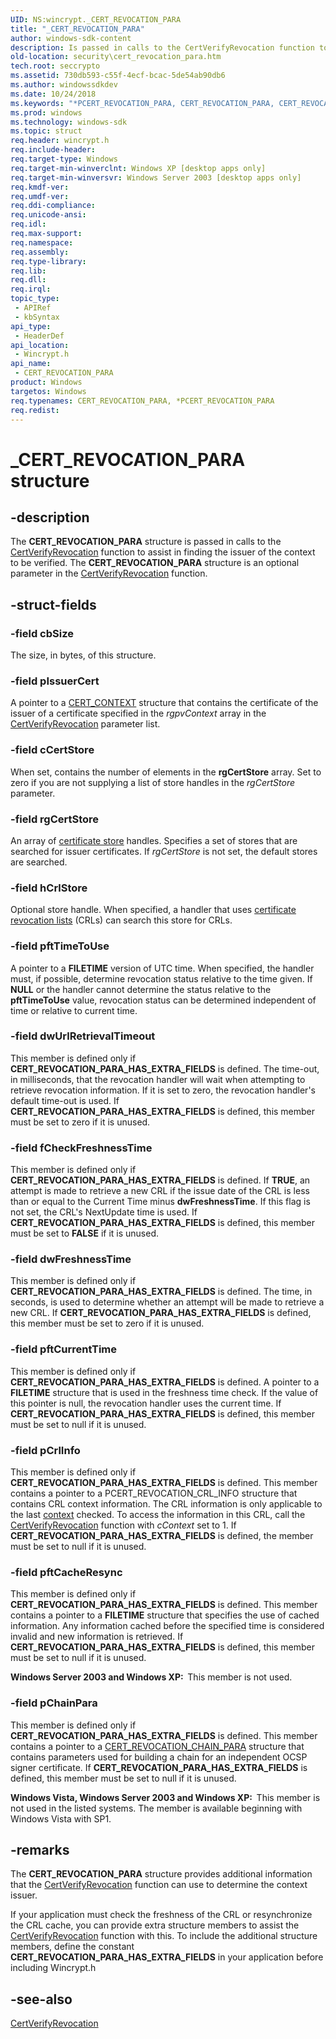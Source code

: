 ```yaml
---
UID: NS:wincrypt._CERT_REVOCATION_PARA
title: "_CERT_REVOCATION_PARA"
author: windows-sdk-content
description: Is passed in calls to the CertVerifyRevocation function to assist in finding the issuer of the context to be verified.
old-location: security\cert_revocation_para.htm
tech.root: seccrypto
ms.assetid: 730db593-c55f-4ecf-bcac-5de54ab90db6
ms.author: windowssdkdev
ms.date: 10/24/2018
ms.keywords: "*PCERT_REVOCATION_PARA, CERT_REVOCATION_PARA, CERT_REVOCATION_PARA structure [Security], PCERT_REVOCATION_PARA, PCERT_REVOCATION_PARA structure pointer [Security], _CERT_REVOCATION_PARA, _crypto2_cert_revocation_para, security.cert_revocation_para, wincrypt/CERT_REVOCATION_PARA, wincrypt/PCERT_REVOCATION_PARA"
ms.prod: windows
ms.technology: windows-sdk
ms.topic: struct
req.header: wincrypt.h
req.include-header: 
req.target-type: Windows
req.target-min-winverclnt: Windows XP [desktop apps only]
req.target-min-winversvr: Windows Server 2003 [desktop apps only]
req.kmdf-ver: 
req.umdf-ver: 
req.ddi-compliance: 
req.unicode-ansi: 
req.idl: 
req.max-support: 
req.namespace: 
req.assembly: 
req.type-library: 
req.lib: 
req.dll: 
req.irql: 
topic_type:
 - APIRef
 - kbSyntax
api_type:
 - HeaderDef
api_location:
 - Wincrypt.h
api_name:
 - CERT_REVOCATION_PARA
product: Windows
targetos: Windows
req.typenames: CERT_REVOCATION_PARA, *PCERT_REVOCATION_PARA
req.redist: 
---
```


# _CERT_REVOCATION_PARA structure


## -description


The <b>CERT_REVOCATION_PARA</b> structure is passed in calls to 
the <a href="https://msdn.microsoft.com/2d6fb244-5273-4530-bec4-e5451fe26f2e">CertVerifyRevocation</a> function to assist in finding the issuer of the context to be verified. The <b>CERT_REVOCATION_PARA</b> structure is an optional parameter in the <a href="https://msdn.microsoft.com/2d6fb244-5273-4530-bec4-e5451fe26f2e">CertVerifyRevocation</a> function.


## -struct-fields




### -field cbSize

The size, in bytes, of this structure.


### -field pIssuerCert

A pointer to a 
<a href="https://msdn.microsoft.com/f0a3200e-6541-423d-a4a3-595a31026eea">CERT_CONTEXT</a> structure that contains the certificate of the issuer of a certificate specified in the <i>rgpvContext</i> array in the 
<a href="https://msdn.microsoft.com/2d6fb244-5273-4530-bec4-e5451fe26f2e">CertVerifyRevocation</a> parameter list.


### -field cCertStore

When set, contains the number of elements in the <b>rgCertStore</b> array. Set to zero if you are not supplying  a list of store handles in the <i>rgCertStore</i> parameter.


### -field rgCertStore

An array of <a href="https://msdn.microsoft.com/db46def4-bfdc-4801-a57d-d568e94a2dbb">certificate store</a> handles. Specifies a set of stores that are searched for issuer certificates.  If <i>rgCertStore</i> is not set, the default stores are searched.


### -field hCrlStore

Optional store handle. When specified, a handler that uses <a href="https://msdn.microsoft.com/db46def4-bfdc-4801-a57d-d568e94a2dbb">certificate revocation lists</a> (CRLs) can search this store for CRLs.


### -field pftTimeToUse

A pointer to a <b>FILETIME</b> version of UTC time. When specified, the handler must, if possible, determine revocation status relative to the time given. If <b>NULL</b> or the handler cannot determine the status relative to the <b>pftTimeToUse</b> value, revocation status can be determined independent of time or relative to current time.


### -field dwUrlRetrievalTimeout

This member is defined only if <b>CERT_REVOCATION_PARA_HAS_EXTRA_FIELDS</b> is defined. The time-out, in milliseconds, that the revocation handler will wait when attempting to retrieve revocation information. If it is set to zero, the revocation handler's default time-out is used. If <b>CERT_REVOCATION_PARA_HAS_EXTRA_FIELDS</b> is defined, this member must be set to zero if it is unused.


### -field fCheckFreshnessTime

This member is defined only if <b>CERT_REVOCATION_PARA_HAS_EXTRA_FIELDS</b> is defined. If <b>TRUE</b>, an attempt is made to retrieve a new CRL if the issue date of the CRL is less than or equal to the Current Time minus <b>dwFreshnessTime</b>. If this flag is not set, the CRL's NextUpdate time is used. If <b>CERT_REVOCATION_PARA_HAS_EXTRA_FIELDS</b> is defined, this member must be set to <b>FALSE</b> if it is unused. 


### -field dwFreshnessTime

This member is defined only if <b>CERT_REVOCATION_PARA_HAS_EXTRA_FIELDS</b> is defined. The time, in seconds, is used to determine whether an attempt will be made to retrieve a new CRL. If <b>CERT_REVOCATION_PARA_HAS_EXTRA_FIELDS</b> is defined, this member must be set to zero if it is unused. 


### -field pftCurrentTime

This member is defined only if <b>CERT_REVOCATION_PARA_HAS_EXTRA_FIELDS</b> is defined. A pointer to a <b>FILETIME</b> structure that is used in the freshness time check. If the value of this pointer is null, the revocation handler uses the current time. If <b>CERT_REVOCATION_PARA_HAS_EXTRA_FIELDS</b> is defined, this member must be set to null if it is unused. 


### -field pCrlInfo

This member is defined only if <b>CERT_REVOCATION_PARA_HAS_EXTRA_FIELDS</b> is defined.  This member contains a pointer to a PCERT_REVOCATION_CRL_INFO structure that contains CRL context information. The CRL information is only applicable to the last <a href="https://msdn.microsoft.com/db46def4-bfdc-4801-a57d-d568e94a2dbb">context</a> checked. To access the information in this CRL, call the <a href="https://msdn.microsoft.com/2d6fb244-5273-4530-bec4-e5451fe26f2e">CertVerifyRevocation</a> function with <i>cContext</i> set to 1. If <b>CERT_REVOCATION_PARA_HAS_EXTRA_FIELDS</b> is defined, the member must be set to null if it is unused.


### -field pftCacheResync

This member is defined only if <b>CERT_REVOCATION_PARA_HAS_EXTRA_FIELDS</b> is defined. This member contains a pointer to a <b>FILETIME</b> structure that specifies the use of cached information. Any information cached  before the specified time is considered invalid and new information is retrieved. If <b>CERT_REVOCATION_PARA_HAS_EXTRA_FIELDS</b> is defined, this member must be set to null if it is unused.

<b>Windows Server 2003 and Windows XP:  </b>This member is not used.


### -field pChainPara

This member is defined only if <b>CERT_REVOCATION_PARA_HAS_EXTRA_FIELDS</b> is defined. This member contains a pointer to a <a href="https://msdn.microsoft.com/9cdcc81a-aef1-4a1e-94f8-7aa461225dae">CERT_REVOCATION_CHAIN_PARA</a> structure that contains parameters used for building a chain for an independent OCSP signer certificate. If <b>CERT_REVOCATION_PARA_HAS_EXTRA_FIELDS</b> is defined, this member must be set to null if it is unused.

<b>Windows Vista, Windows Server 2003 and Windows XP:  </b>This member is not used in the listed systems. The member is available beginning with Windows Vista with SP1.


## -remarks



The <b>CERT_REVOCATION_PARA</b> structure provides additional information that the <a href="https://msdn.microsoft.com/2d6fb244-5273-4530-bec4-e5451fe26f2e">CertVerifyRevocation</a> function can use to determine the context issuer.

 If your application must check the freshness of the CRL or resynchronize the CRL cache, you can provide extra structure members to assist  the <a href="https://msdn.microsoft.com/2d6fb244-5273-4530-bec4-e5451fe26f2e">CertVerifyRevocation</a> function with this.  To include the additional structure members, define the constant <b>CERT_REVOCATION_PARA_HAS_EXTRA_FIELDS</b> in your application before including Wincrypt.h




## -see-also




<a href="https://msdn.microsoft.com/2d6fb244-5273-4530-bec4-e5451fe26f2e">CertVerifyRevocation</a>
 

 

